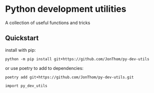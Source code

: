 # Python development utilities

A collection of useful functions and tricks

## Quickstart

install with pip:
```
python -m pip install git+https://github.com/JonThom/py-dev-utils
```

or use poetry to add to dependencies:

```
poetry add git+https://github.com/JonThom/py-dev-utils.git
```

```
import py_dev_utils
```

